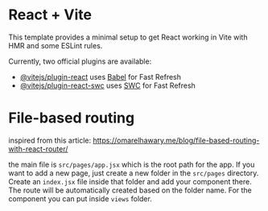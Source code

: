 # React + Vite

This template provides a minimal setup to get React working in Vite with HMR and some ESLint rules.

Currently, two official plugins are available:

- [@vitejs/plugin-react](https://github.com/vitejs/vite-plugin-react/blob/main/packages/plugin-react/README.md) uses [Babel](https://babeljs.io/) for Fast Refresh
- [@vitejs/plugin-react-swc](https://github.com/vitejs/vite-plugin-react-swc) uses [SWC](https://swc.rs/) for Fast Refresh

# File-based routing

inspired from this article: https://omarelhawary.me/blog/file-based-routing-with-react-router/

the main file is `src/pages/app.jsx` which is the root path for the app. If you want to add a new page, just create a new folder in the `src/pages` directory. Create an `index.jsx` file inside that folder and add your component there. The route will be automatically created based on the folder name. For the component you can put inside `views` folder.
